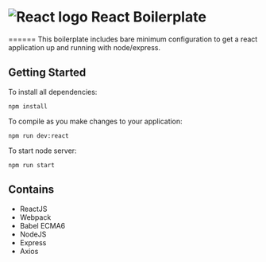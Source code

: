 # ![React logo](https://upload.wikimedia.org/wikipedia/commons/thumb/a/a7/React-icon.svg/2000px-React-icon.svg.png) React Boilerplate
======
This boilerplate includes bare minimum configuration to get a react application up and running with node/express.

## Getting Started
To install all dependencies:

``
npm install
``

To compile as you make changes to your application:

``
npm run dev:react 
``

To start node server:

``
npm run start 
``

## Contains

* ReactJS
* Webpack
* Babel ECMA6
* NodeJS
* Express
* Axios